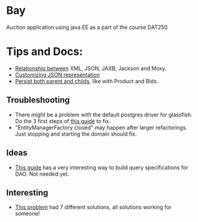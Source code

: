 # Bay
Auction application using java EE as a part of the course DAT250 

# Tips and Docs:
- [Relationship between](https://stackoverflow.com/questions/36032978/what-is-the-relationship-between-jersey-jaxb-jax-rs-moxy-jackson-eclipselin) XML, JSON, JAXB, Jackson and Moxy.
- [Customizing JSON representation](http://blog.bdoughan.com/2013/06/moxy-is-new-default-json-binding.html)
- [Persist both parent and childs](https://stackoverflow.com/a/14153341/4080590), like with Product and Bids.

## Troubleshooting
- There might be a problem with the default postgres driver for glassfish. Do the 3 first steps of [this guide](http://www.hildeberto.com/2010/02/creating-a-connection-pool-to-postgresql-on-glassfish-v3.html) to fix.
- "EntityManagerFactory closed" may happen after larger refactorings. Just stopping and starting the domain should fix.

## Ideas
- [This guide](https://spring.io/blog/2011/04/26/advanced-spring-data-jpa-specifications-and-querydsl/) has a very interesting way to build query specifications for DAO. Not needed yet.

## Interesting
- [This problem](https://stackoverflow.com/questions/20116444/severe-a-message-body-writer-for-java-class-java-util-arraylist-and-mime-media) had 7 different solutions, all solutions working for someone!